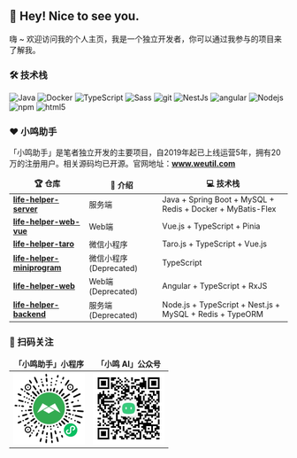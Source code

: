<h2>👋 Hey! Nice to see you.</h2>
<p>嗨 ~ 欢迎访问我的个人主页，我是一个独立开发者，你可以通过我参与的项目来了解我。</p>

<h3>🛠️ 技术栈</h3>
<p>
  <img alt="Java" src="https://img.shields.io/badge/-Java-46a2f1?style=flat-square&logo=java&logoColor=white" />
  <img alt="Docker" src="https://img.shields.io/badge/-Docker-46a2f1?style=flat-square&logo=docker&logoColor=white" />
  <img alt="TypeScript" src="https://img.shields.io/badge/-TypeScript-007ACC?style=flat-square&logo=typescript&logoColor=white" />
  <img alt="Sass" src="https://img.shields.io/badge/-Sass-CC6699?style=flat-square&logo=sass&logoColor=white" />
  <img alt="git" src="https://img.shields.io/badge/-Git-F05032?style=flat-square&logo=git&logoColor=white" />
  <img alt="NestJs" src="https://img.shields.io/badge/-NestJs-ea2845?style=flat-square&logo=nestjs&logoColor=white" />
  <img alt="angular" src="https://img.shields.io/badge/-Angular-DD0031?style=flat-square&logo=angular&logoColor=white" />
  <img alt="Nodejs" src="https://img.shields.io/badge/-Nodejs-43853d?style=flat-square&logo=Node.js&logoColor=white" />
  <img alt="npm" src="https://img.shields.io/badge/-NPM-CB3837?style=flat-square&logo=npm&logoColor=white" />
  <img alt="html5" src="https://img.shields.io/badge/-HTML5-E34F26?style=flat-square&logo=html5&logoColor=white" />
</p>

<h3>❤️ 小鸣助手</h3>
<p>「小鸣助手」是笔者独立开发的主要项目，自2019年起已上线运营5年，拥有20万的注册用户。相关源码均已开源。官网地址：<a href="https://www.weutil.com/"><b>www.weutil.com</b></a></p>
<table>
  <thead align="center">
    <tr>
      <td><b>🏆 仓库</b></td>
      <td><b>📜 介绍</b></td>
      <td><b>💻 技术栈</b></td>
    </tr>
  </thead>
  <tbody>
    <tr>
      <td>
        <a href="https://github.com/inlym/life-helper-server"><b>life-helper-server</b></a>
      </td>
      <td>服务端</td>
      <td>Java + Spring Boot + MySQL + Redis + Docker + MyBatis-Flex</td>
    </tr>
    <tr>
      <td>
        <a href="https://github.com/inlym/life-helper-web-vue"><b>life-helper-web-vue</b></a>
      </td>
      <td>Web端</td>
      <td>Vue.js + TypeScript + Pinia</td>
    </tr>
    <tr>
      <td>
        <a href="https://github.com/inlym/life-helper-taro"><b>life-helper-taro</b></a>
      </td>
      <td>微信小程序</td>
      <td>Taro.js + TypeScript + Vue.js</td>
    </tr>
    <tr>
      <td>
        <a href="https://github.com/inlym/life-helper-miniprogram"><b>life-helper-miniprogram</b></a>
      </td>
      <td>微信小程序(Deprecated)</td>
      <td>TypeScript</td>
    </tr>
    <tr>
      <td>
        <a href="https://github.com/inlym/life-helper-web"><b>life-helper-web</b></a>
      </td>
      <td>Web端(Deprecated)</td>
      <td>Angular + TypeScript + RxJS</td>
    </tr>
    <tr>
      <td>
        <a href="https://github.com/inlym/life-helper-backend"><b>life-helper-backend</b></a>
      </td>
      <td>服务端(Deprecated)</td>
      <td>Node.js + TypeScript + Nest.js + MySQL + Redis + TypeORM</td>
    </tr>
    <tr>

  </tbody>
</table>

<h3>📸 扫码关注</h3>
<table>
  <thead align="center">
    <tr>
      <td><b>「小鸣助手」小程序</b></td>
      <td><b>「小鸣 AI」公众号</b></td>
    </tr>
  </thead>
  <tbody>
    <tr>
      <td>
        <img alt="「小鸣助手」小程序" src="./assets/qrcode/miniprogram.jpg" width="130" />
      </td>
      <td>
        <img alt="「小鸣助手」小鸣 AI" src="./assets/qrcode/qrcode_for_ming-app.jpg" width="130" />
      </td>
    </tr>
  </tbody>
</table>
